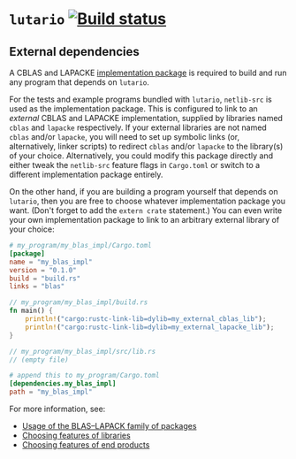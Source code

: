 # `lutario` [![Build status](https://travis-ci.org/xrf/lutario.svg)](https://travis-ci.org/xrf/lutario)

## External dependencies

A CBLAS and LAPACKE [implementation package](https://github.com/blas-lapack-rs/blas-lapack-rs.github.io/wiki/Usage-of-the-BLAS%E2%80%93LAPACK-family-of-packages#implementations) is required to build and run any program that depends on `lutario`.

For the tests and example programs bundled with `lutario`, `netlib-src` is used as the implementation package.  This is configured to link to an *external* CBLAS and LAPACKE implementation, supplied by libraries named `cblas` and `lapacke` respectively.  If your external libraries are not named `cblas` and/or `lapacke`, you will need to set up symbolic links (or, alternatively, linker scripts) to redirect `cblas` and/or `lapacke` to the library(s) of your choice.  Alternatively, you could modify this package directly and either tweak the `netlib-src` feature flags in `Cargo.toml` or switch to a different implementation package entirely.

On the other hand, if you are building a program yourself that depends on `lutario`, then you are free to choose whatever implementation package you want.  (Don't forget to add the `extern crate` statement.)  You can even write your own implementation package to link to an arbitrary external library of your choice:

~~~toml
# my_program/my_blas_impl/Cargo.toml
[package]
name = "my_blas_impl"
version = "0.1.0"
build = "build.rs"
links = "blas"
~~~

~~~rust
// my_program/my_blas_impl/build.rs
fn main() {
    println!("cargo:rustc-link-lib=dylib=my_external_cblas_lib");
    println!("cargo:rustc-link-lib=dylib=my_external_lapacke_lib");
}
~~~

~~~rust
// my_program/my_blas_impl/src/lib.rs
// (empty file)
~~~

~~~toml
# append this to my_program/Cargo.toml
[dependencies.my_blas_impl]
path = "my_blas_impl"
~~~

For more information, see:

  - [Usage of the BLAS–LAPACK family of packages](https://github.com/blas-lapack-rs/blas-lapack-rs.github.io/wiki/Usage-of-the-BLAS%E2%80%93LAPACK-family-of-packages)
  - [Choosing features of libraries](http://doc.crates.io/specifying-dependencies.html#choosing-features)
  - [Choosing features of end products](http://doc.crates.io/manifest.html#usage-in-end-products)
